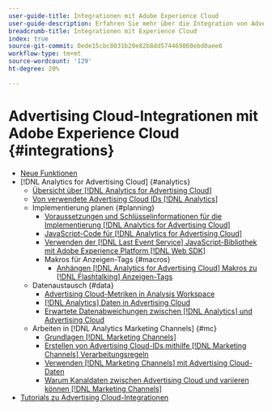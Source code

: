 ```yaml
---
user-guide-title: Integrationen mit Adobe Experience Cloud
user-guide-description: Erfahren Sie mehr über die Integration von Advertising Cloud DSP und Advertising Cloud Search mit anderen Adobe Experience Cloud-Produkten und -Services.
breadcrumb-title: Integrationen mit Experience Cloud
index: true
source-git-commit: 0ede15cbc8031b20e82b8dd574469860ebd0aee6
workflow-type: tm+mt
source-wordcount: '129'
ht-degree: 20%

---
```



# Advertising Cloud-Integrationen mit Adobe Experience Cloud {#integrations}
<!--  and Adobe Experience Platform -->
<!--          + [Append [!DNL Analytics for Advertising Cloud] Macros to [!DNL Google Campaign Manager 360] Ad Tags](/help/integrations/analytics/macros-google-campaign-manager.md) -->

+ [Neue Funktionen](/help/integrations/home.md)
+ [!DNL Analytics for Advertising Cloud] {#analytics}
   + [Übersicht über [!DNL Analytics for Advertising Cloud]](/help/integrations/analytics/overview.md)
   + [Von verwendete Advertising Cloud IDs [!DNL Analytics]](/help/integrations/analytics/ids.md)
   + Implementierung planen {#planning}
      + [Voraussetzungen und Schlüsselinformationen für die Implementierung [!DNL Analytics for Advertising Cloud]](/help/integrations/analytics/prerequisites.md)
      + [JavaScript-Code für [!DNL Analytics for Advertising Cloud]](/help/integrations/analytics/javascript.md)
      + [Verwenden der [!DNL Last Event Service] JavaScript-Bibliothek mit Adobe Experience Platform [!DNL Web SDK]](/help/integrations/analytics/web-sdk.md)
      + Makros für Anzeigen-Tags {#macros}
         + [Anhängen [!DNL Analytics for Advertising Cloud] Makros zu [!DNL Flashtalking] Anzeigen-Tags](/help/integrations/analytics/macros-flashtalking.md)
   + Datenaustausch {#data}
      + [Advertising Cloud-Metriken in Analysis Workspace](/help/integrations/analytics/advertising-cloud-metrics-in-analytics.md)
      + [[!DNL Analytics] Daten in Advertising Cloud](/help/integrations/analytics/analytics-data-in-advertising-cloud.md)
      + [Erwartete Datenabweichungen zwischen [!DNL Analytics] und Advertising Cloud](/help/integrations/analytics/data-variances.md)
   + Arbeiten in [!DNL Analytics Marketing Channels] {#mc}
      + [Grundlagen [!DNL Marketing Channels]](/help/integrations/analytics/marketing-channels/mc-overview.md)
      + [Erstellen von Advertising Cloud-IDs mithilfe [!DNL Marketing Channels] Verarbeitungsregeln](/help/integrations/analytics/marketing-channels/mc-ids.md)
      + [Verwenden [!DNL Marketing Channels] mit Advertising Cloud-Daten](/help/integrations/analytics/marketing-channels/mc-ac-data.md)
      + [Warum Kanaldaten zwischen Advertising Cloud und variieren können [!DNL Marketing Channels]](/help/integrations/analytics/marketing-channels/mc-data-variances.md)
+ [Tutorials zu Advertising Cloud-Integrationen](https://experienceleague.adobe.com/docs/advertising-cloud-learn/tutorials/overview.html)<!-- rename if the tutorials TOC structure changes -->
